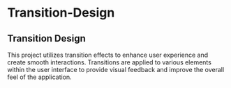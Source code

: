 # Transition-Design
<h2>Transition Design</h2>
This project utilizes transition effects to enhance user experience and create smooth interactions. Transitions are applied to various elements within the user interface to provide visual feedback and improve the overall feel of the application.
